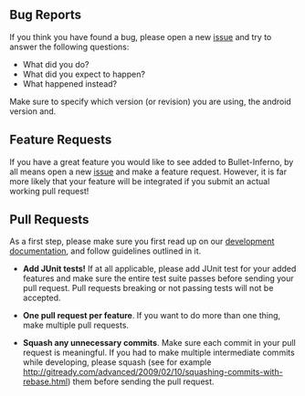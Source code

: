 ## Bug Reports
If you think you have found a bug, please open a new [issue] and try to
answer the following questions:

- What did you do?
- What did you expect to happen?
- What happened instead?

Make sure to specify which version (or revision) you are using, the android version and.

## Feature Requests
If you have a great feature you would like to see added to Bullet-Inferno, by all means open a new 
[issue] and make a feature request. However, it is far more likely that your feature will be 
integrated if you submit an actual working pull request!


## Pull Requests

As a first step, please make sure you first read up on our [development documentation], and follow 
guidelines outlined in it.

- **Add JUnit tests!** If at all applicable, please add JUnit test for your added features and make 
sure the entire test suite passes before sending your pull request. Pull requests breaking or not 
passing tests will not be accepted.

- **One pull request per feature**. If you want to do more than one thing, make
  multiple pull requests.

- **Squash any unnecessary commits**. Make sure each commit in your pull request is meaningful. If you had to make multiple intermediate commits while developing, please squash (see for example http://gitready.com/advanced/2009/02/10/squashing-commits-with-rebase.html) them before sending the pull request.

[issue]: https://github.com/Jokab/Bullet-Inferno/issues/new
[development documentation]: https://github.com/Jokab/Bullet-Inferno/blob/development/DEVELOPER_DOCS.md
